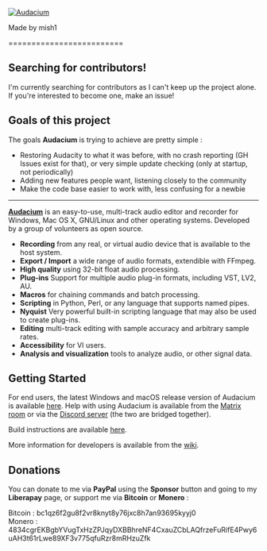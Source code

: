 [![Audacium](https://user-images.githubusercontent.com/49339966/124761631-468df780-df32-11eb-84a6-5d17a9717fc2.png)](https://audacium.seb1g.live)
<br/>
<p>Made by mish1</p>
=========================

## Searching for contributors!
I'm currently searching for contributors as I can't keep up the project alone. If you're interested to become one, make an issue!

## Goals of this project
The goals **Audacium** is trying to achieve are pretty simple :
- Restoring Audacity to what it was before, with no crash reporting (GH Issues exist for that), or very simple update checking (only at startup, not periodically)
- Adding new features people want, listening closely to the community
- Make the code base easier to work with, less confusing for a newbie

----------------

[**Audacium**](https://audacium.seb1g.live) is an easy-to-use, multi-track audio editor and recorder for Windows, Mac OS X, GNU/Linux and other operating systems. Developed by a group of volunteers as open source.

- **Recording** from any real, or virtual audio device that is available to the host system.
- **Export / Import** a wide range of audio formats, extendible with FFmpeg.
- **High quality** using 32-bit float audio processing.
- **Plug-ins** Support for multiple audio plug-in formats, including VST, LV2, AU.
- **Macros** for chaining commands and batch processing.
- **Scripting** in Python, Perl, or any language that supports named pipes.
- **Nyquist** Very powerful built-in scripting language that may also be used to create plug-ins.
- **Editing** multi-track editing with sample accuracy and arbitrary sample rates.
- **Accessibility** for VI users.
- **Analysis and visualization** tools to analyze audio, or other signal data.

## Getting Started

For end users, the latest Windows and macOS release version of Audacium is available [here](https://github.com/SartoxOnlyGNU/audacium/releases/latest).
Help with using Audacium is available from the [Matrix room](https://matrix.to/#/#audacium:envs.net) or via the [Discord server](https://discord.gg/jQrv5rmzsK) (the two are bridged together).

Build instructions are available [here](BUILDING.md).

More information for developers is available from the [wiki](https://github.com/SartoxOnlyGNU/audacium/wiki).

## Donations
You can donate to me via **PayPal** using the **Sponsor** button and going to my **Liberapay** page, or support me via **Bitcoin** or **Monero** :

Bitcoin : bc1qz6f2gu8f2vr8knyt8y76jxc8h7an93695kyyj0 <br/>
Monero : 4834cgrEKBgbYVugTxHzZPJqyDXBBhreNF4CxauZCbLAQfrzeFuRifE4Pwy6uAH3t61rLwe89XF3v775qfuRzr8mRHzuZfk
